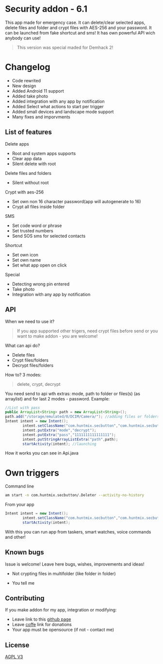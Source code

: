 # Security addon - 6.1

This app made for emergency case. It can delete/clear selected apps, delete files and folder and crypt files with AES-256 and your password. It can be launched from fake shortcut and sms! It has own powerful API wich anybody can use!
> This version was special maded for Demhack 2!
# Changelog
- Code rewrited
- New design
- Added Android 11 support
- Added take photo
- Added integration with any app by notification
- Added Select what actions to start per trigger
- Added small devices and landscape mode support
- Many fixes and imporvments
## List of features



 Delete apps
- Root and system apps supports
- Clear app data
- Silent delete with root

Delete files and folders
- Silent without root

Crypt with aes-256
- Set own non 16 character password(app will autogenerate to 16)
- Crypt all files inside folder

SMS
- Set code word or phrase
- Set trusted numbers
- Send SOS sms for selected contacts

Shortcut
- Set own icon
- Set own name
- Set what app open on click

Special
- Detecting wrong pin entered
- Take photo
- Integration with any app by notification

## API
When we need to use it?
> If you app supported other trigers, need crypt files before send or you want to make addon - you are welcome!

What can api do?
- Delete files
- Crypt files/folders
- Decrypt files/folders

How to?
3 modes:
> delete, crypt, decrypt

You need send to api wth extras:  mode, path to folder or files(s) (as arraylist) and for last 2 modes - password.
Example:
``` Java
//List with pass
public ArrayList<String> path = new ArrayList<String>();
path.add("/storage/emulated/0/DCIM/Camera/"); //adding files or folders
Intent intent = new Intent();
        intent.setClassName("com.huntmix.secbutton","com.huntmix.secbutton.ApiCall");
        intent.putExtra("mode","decrypt");
        intent.putExtra("pass","1111111111111111");
        intent.putStringArrayListExtra("path",path);
        startActivity(intent); //launching
```
How it works you can see in Api.java
# Own triggers
Command line

``` Bash
am start -n com.huntmix.secbutton/.Deleter --activity-no-history
```
From your app
``` Java
Intent intent = new Intent();
        intent.setClassName("com.huntmix.secbutton","com.huntmix.secbutton.Deleter");
        startActivity(intent);
```
With this you can run app from taskers, smart watches, voice commands and other!
## Known bugs
Issue is welcome! Leave here bugs, wishes, improvements and ideas!
* Not crypting files in multifolder (like folder in folder)
- You tell me
## Contributing
If you make addon for my app, integration or modifying:
* Leave link to this [github page](https://github.com/huntmix/securityaddon) 
* Leave [coffe](https://huntmix.ru/donation.html) link for donations
* Your app must be opensource (if not - contact me)


## License
[AGPL V3](https://www.gnu.org/licenses/agpl-3.0.ru.html)
